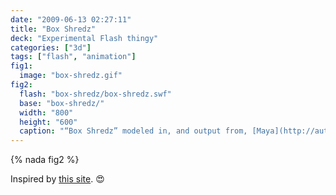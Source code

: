 ```yaml
---
date: "2009-06-13 02:27:11"
title: "Box Shredz"
deck: "Experimental Flash thingy"
categories: ["3d"]
tags: ["flash", "animation"]
fig1:
  image: "box-shredz.gif"
fig2:
  flash: "box-shredz/box-shredz.swf"
  base: "box-shredz/"
  width: "800"
  height: "600"
  caption: "“Box Shredz” modeled in, and output from, [Maya](http://autodesk.com/maya)."
---
```


{% nada fig2 %}

Inspired by [this site](http://guilago.se/). :heart_eyes:
